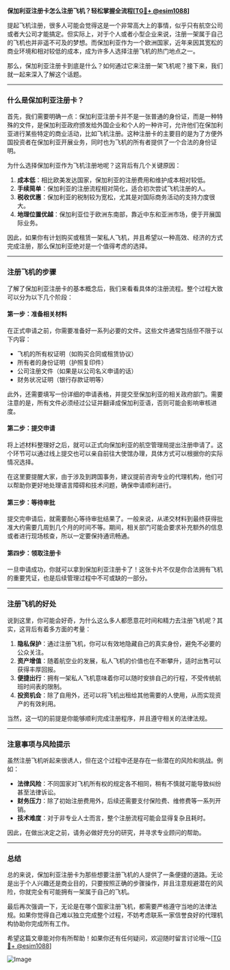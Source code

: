 **保加利亚注册卡怎么注册飞机？轻松掌握全流程[[TG💪+ @esim1088](https://t.me/s/esim1088)]**

提起飞机注册，很多人可能会觉得这是一个非常高大上的事情，似乎只有航空公司或者大公司才能搞定。但实际上，对于个人或者小型企业来说，注册一架属于自己的飞机也并非遥不可及的梦想。而保加利亚作为一个欧洲国家，近年来因其宽松的商业环境和相对较低的成本，成为许多人选择注册飞机的热门地点之一。

那么，保加利亚注册卡到底是什么？如何通过它来注册一架飞机呢？接下来，我们就一起来深入了解这个话题。

---

### 什么是保加利亚注册卡？

首先，我们需要明确一点：保加利亚注册卡并不是一张普通的身份证，而是一种特殊的文件，是保加利亚政府颁发给外国企业和个人的一种许可，允许他们在保加利亚进行某些特定的商业活动，比如飞机注册。这种注册卡的主要目的是为了方便外国投资者在保加利亚开展业务，同时也为飞机的所有者提供了一个合法的身份证明。

为什么选择保加利亚作为飞机注册地呢？这背后有几个关键原因：

1. **成本低**：相比欧美发达国家，保加利亚的注册费用和维护成本相对较低。
2. **手续简单**：保加利亚的注册流程相对简化，适合初次尝试飞机注册的人。
3. **税收优惠**：保加利亚的税制较为宽松，尤其是对国际商务活动的支持力度很大。
4. **地理位置优越**：保加利亚位于欧洲东南部，靠近中东和亚洲市场，便于开展国际业务。

因此，如果你有计划购买或租赁一架私人飞机，并且希望以一种高效、经济的方式完成注册，那么保加利亚绝对是一个值得考虑的选择。

---

### 注册飞机的步骤

了解了保加利亚注册卡的基本概念后，我们来看看具体的注册流程。整个过程大致可以分为以下几个阶段：

#### 第一步：准备相关材料

在正式申请之前，你需要准备好一系列必要的文件。这些文件通常包括但不限于以下内容：

- 飞机的所有权证明（如购买合同或租赁协议）
- 所有者的身份证明（护照复印件）
- 公司注册文件（如果是以公司名义申请的话）
- 财务状况证明（银行存款证明等）

此外，还需要填写一份详细的申请表格，并提交至保加利亚的相关政府部门。需要注意的是，所有文件必须经过公证并翻译成保加利亚语，否则可能会影响审核进度。

#### 第二步：提交申请

将上述材料整理好之后，就可以正式向保加利亚的航空管理局提出注册申请了。这个环节可以通过线上提交也可以亲自前往大使馆办理，具体方式可以根据你的实际情况选择。

在这里要提醒大家，由于涉及到跨国事务，建议提前咨询专业的代理机构，他们可以帮助你更好地处理语言障碍和技术问题，确保申请顺利进行。

#### 第三步：等待审批

提交完申请后，就需要耐心等待审批结果了。一般来说，从递交材料到最终获得批准大约需要几周到几个月的时间不等。期间，相关部门可能会要求补充额外的信息或者进行现场核查，所以一定要保持通讯畅通。

#### 第四步：领取注册卡

一旦申请成功，你就可以拿到保加利亚注册卡了！这张卡片不仅是你合法拥有飞机的重要凭证，也是后续管理过程中不可或缺的一部分。

---

### 注册飞机的好处

说到这里，你可能会好奇，为什么这么多人都愿意花时间和精力去注册飞机呢？其实，这背后有着多方面的考量：

1. **隐私保护**：通过注册飞机，你可以有效地隐藏自己的真实身份，避免不必要的公众关注。
2. **资产增值**：随着航空业的发展，私人飞机的价值也在不断攀升，适时出售可以获得丰厚回报。
3. **便捷出行**：拥有一架私人飞机意味着你可以随时安排自己的行程，不受传统航班时间表的限制。
4. **投资机会**：除了自用外，还可以将飞机出租给其他需要的人使用，从而实现资产的有效利用。

当然，这一切的前提是你能够顺利完成注册程序，并且遵守相关的法律法规。

---

### 注意事项与风险提示

虽然注册飞机听起来很诱人，但在这个过程中还是存在一些潜在的风险和挑战。例如：

- **法律风险**：不同国家对飞机所有权的规定各不相同，稍有不慎就可能导致纠纷甚至法律诉讼。
- **财务压力**：除了初始注册费用外，后续还需要支付保险费、维修费等一系列开销。
- **技术难度**：对于非专业人士而言，整个注册流程可能会显得复杂且耗时。

因此，在做出决定之前，请务必做好充分的研究，并寻求专业顾问的帮助。

---

### 总结

总的来说，保加利亚注册卡为那些想要注册飞机的人提供了一条便捷的道路。无论是出于个人兴趣还是商业目的，只要按照正确的步骤操作，并且注意规避潜在的风险，你就完全有可能拥有一架属于自己的飞机。

最后再次强调一下，无论是在哪个国家注册飞机，都需要严格遵守当地的法律法规。如果你觉得自己难以独立完成整个过程，不妨考虑联系一家信誉良好的代理机构协助你完成所有工作。

希望这篇文章能对你有所帮助！如果你还有任何疑问，欢迎随时留言讨论哦～[[TG💪+ @esim1088](https://t.me/s/esim1088)] 

![Image](https://i.postimg.cc/4NQfJmqS/Snipaste-2025-05-13-00-14-12.png)
